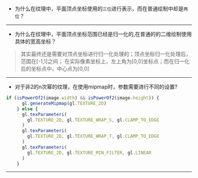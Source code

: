 - 为什么在纹理中，平面顶点坐标使用的`三位`进行表示，而在普通绘制中却是`两位`？
> 
--------------------
- 为什么在纹理中，平面顶点坐标范围已经是归一化的,在普通的的二维绘制使用具体的宽高坐标？
> 其实最终还是需要对顶点坐标进行归一化处理的；顶点坐标归一化处理后，范围在[-1,1]之间；
> 在实际像素坐标上，左上角为[0,0]坐标点；而在归一化后的坐标点中，中心点为[0,0]
> 

---------------------
- 对于非2的n次幂的纹理，在使用mipmap时，参数需要进行不同的设置?
```javascript
if (isPowerOf2(image.width) && isPowerOf2(image.height)) {
      gl.generateMipmap(gl.TEXTURE_2D)
    } else {
      gl.texParameteri(
        gl.TEXTURE_2D, gl.TEXTURE_WRAP_S, gl.CLAMP_TO_EDGE
      )
      gl.texParameteri(
        gl.TEXTURE_2D, gl.TEXTURE_WRAP_T, gl.CLAMP_TO_EDGE
      )
      gl.texParameteri(
        gl.TEXTURE_2D, gl.TEXTURE_MIN_FILTER, gl.LINEAR
      )
    }
```
-------------------

